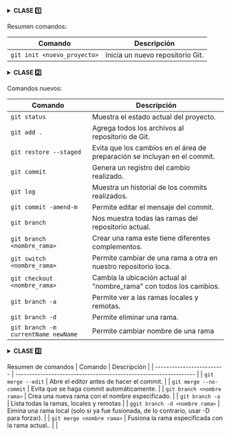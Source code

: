 

<details><summary> <b> CLASE  1️⃣</b></summary>

# Introducción a Git
---
Antes de empezar...
> 💡 **Nota:** ¿Qué es un control de versiones?  
> Un control de versiones es un historial de cada cambio que se realiza en el código fuente de un proyecto. Es importante porque da rendimiento, seguridad y flexibilidad.

#### Un poco de historia de Git

- **1990** → Nace CVS, primer controlador de versiones.
- **2005** → *Linus Torvalds crea Git* ✨  Después de caída de Bitkeeper.
- **2008** → Creación de **GitHub**
- **2018** → Microsoft compra GitHub, pero sigue siendo gratuito.
- **2024** → Git domina el mercado.

entonces:

## ¿Qué es Git?

<img src="https://avatars.githubusercontent.com/u/18133?s=280&v=4" align="right" alt="Logo de Git" width="100" height="100">


Git es un sistema distribuido de control de versiones, donde los cambios en el código son registrados por un historial en sus ficheros para saber quién y cuándo lo hizo.
Puede tener uno o varios repositorios remotos para sincronizarlos.

## ¿Qué es un repositorio?  

Es una carpeta de almacenamiento de varias versiones de los ficheros de un proyecto y el historial de los cambios hechos en ellos.  
Los repositorios pueden ser de dos tipos:
* **Locales** (en nuestro ordenador)  
* **Remotos** (en un servidor externo)
  
<img src="https://blogger.googleusercontent.com/img/b/R29vZ2xl/AVvXsEj7CpqGNI2ceZA6Kc5VJL6l2OopC2GE-4xCdduHCyo8ZhwUhxREhEfFkH0IthUE5HqVASxGXl2SET_CrKEMmmagqSxEeSfxxV9Hq_7wf41vHuXZhAOAeO59K0lvXY7MWSlV7VwLKINVf4k/s640/Repositorios.PNG" alt="Repositorios Git" width="500" height="150"/>


## ¡Inicia tu proyecto con Git!
Crea tu proyecto en una carpeta de tu preferencia con el comando:
 ```
git init <nombre de tu proyecto>
```
aparecerá un **(main)** al lado de tu ruta
</details>

Resumen comandos:

| Comando                     | Descripción                                                                |
| -------------------------   | -----------------------------------------------------------------          |
| `git init <nuevo_proyecto>` | Inicia un nuevo repositorio Git.                                           |


<details><summary> <b> CLASE 2️⃣ </b></summary>

# States y Commits
Git tiene 3 estados, los cuales son:

1.  *Modified:* Cuando un archivo tiene cambios marcados para ser confirmados 

2.  *Staged:* Los archivos modificados ya están listos para ser confirmados en el repositorio local.

3.  *Commited:* Los cambios fueron guardados en el repositorio local (commit).
   
## ¿Qué es un commit?
Son aquellos que sirven para registrart los cambios que se han hecho en el repositorio

> 💡 **Nota:** Podriamos imaginar un commit como una fotografía, cada una es como un estado de todos los archivos del repositorios

## ¿Cómo hacer un commit?

Para guardar los cambios que se tienen en el área de staging, añadiendo directamente un mensaje, se usará el siguiente comando:

 ```
git commit -m "Mensaje"
```
>El mensaje se usará como el título del commit.

Si se quiere añadir información adicional, se puede volver a usar el parámetro **-m** las veces que se requiera.

 ```
git commit -m "Mensaje" -m "Mensaje adicional"
```
## ¿Qué es el HEAD?
Es como un indicador que dice: "ESTÁS AQUÍ"
Solo se puede estar en un lugar, ese es el HEAD.

## ¿Qué es una rama?
Es una instantánea (snapshot) de la división del estado del código

>Es como un nuevo apuntador hacia una de las confirmaciones

<img src="https://res.cloudinary.com/snyk/images/f_auto,q_auto/w_1240,h_384,c_scale/v1/wordpress-sync/image1-11/image1-11-1240x384.png" alt="Repositorios Git" width="500" height="150"/>

</details>

Comandos nuevos:

| Comando                     | Descripción                                                                |
| -------------------------   | -----------------------------------------------------------------          |
| `git status`                | Muestra el estado actual del proyecto.                                     |
| `git add .`                   | Agrega todos los archivos al repositorio de Git.                           |
| `git restore --staged`      | Evita que los cambios en el área de preparación se incluyan en el commit.  |
| `git commit`                | Genera un registro del cambio realizado.                                   |
| `git log`                   | Muestra un historial de los commits realizados.                            |
| `git commit -amend-m`       | Permite editar el mensaje del commit.                                      |
| `git branch `               | Nos muestra todas las ramas del repositorio actual.                        |
| `git branch <nombre_rama>`  | Crear una rama este tiene diferentes complementos.                         |
| `git switch <nombre_rama>`  | Permite cambiar de una rama a otra en nuestro repositorio loca.            |
| `git checkout <nombre_rama>`| Cambia la ubicación actual al "nombre_rama" con todos los cambios.         |
| `git branch -a`             | Permite ver a las ramas locales y remotas.                                 |
| `git branch -d`             | Permite eliminar una rama.                                 |
| `git branch -m currentName newName`             | Permite cambiar nombre de una rama                                |

<details><summary> <b> CLASE 3️⃣ </b></summary>

## ¿Para qué sirven las ramas?
Permiten realizar un desarrollo no lineal y colaborativo

>Las ramas pueden acabar de dos maneras:
>* Terminar en el olvido
>* Ser fusionada en otra rama

## Fusionar ramas
 Es el proceso en el cual se integran los cambios de una rama en otra

 <img src="https://blueelephpant.wordpress.com/wp-content/uploads/2018/08/1_tnvrls6dg7vft0zgdtfu_w.png" alt="Repositorios Git" width="500" height="230"/>

## Eliminar ramas

Eliminar ramas es una buena práctica 
> Recordemos que las ramas tienen un propósito único y  corto tiempo de periodo

</details>

Resumen de comandos
| Comando                     | Descripción                                                                |
| -------------------------   | -----------------------------------------------------------------          |
| `git merge --edit`                | Abre el editor antes de hacer el commit.                                     |
| `git merge --no-commit`                | Evita que se haga commit automáticamente.                                     |
| `git branch <nombre rama>`                | Crea una nueva rama con el nombre especificado.                                     |
| `git branch -a`                | Lista todas la ramas, locales y remotas                                     |
| `ggit branch -d <nombre rama>`                | Eimina una rama local (solo si ya fue fusionada, de lo contrario, usar -D para forzar).                                     |
| `git merge <nombre rama>`                | Fusiona la rama especificada con la rama actual..                                     |
                                     |
